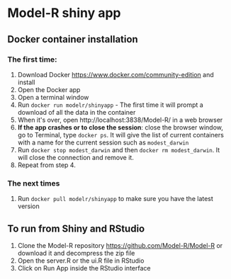 # Model-R shiny app

## Docker container installation

### The first time:
1. Download Docker https://www.docker.com/community-edition and install
2. Open the Docker app
3. Open a terminal window 
4. Run `docker run modelr/shinyapp` - The first time it will prompt a download of all the data in the container
5. When it's over, open http://localhost:3838/Model-R/ in a web browser
6. **If the app crashes or to close the session**: close the browser window, go to Terminal, type `docker ps`. It will give the list of current containers with a name for the current session such as `modest_darwin`
7. Run `docker stop modest_darwin` and then `docker rm modest_darwin`. It will close the connection and remove it. 
8. Repeat from step 4. 

### The next times 
1. Run `docker pull modelr/shinyapp` to make sure you have the latest version 


## To run from Shiny and RStudio
1. Clone the Model-R repository https://github.com/Model-R/Model-R or download it and decompress the zip file
2. Open the server.R or the ui.R file in RStudio
3. Click on Run App inside the RStudio interface

